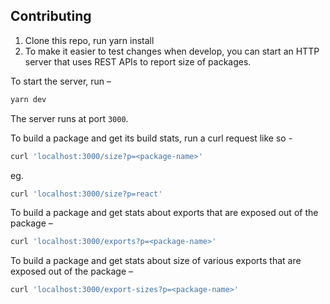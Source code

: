 ## Contributing

1. Clone this repo, run yarn install
2. To make it easier to test changes when develop, you can start an HTTP server
   that uses REST APIs to report size of packages.

To start the server, run –

```bash
yarn dev
```

The server runs at port `3000`.

To build a package and get its build stats, run a curl request like so -

```bash
curl 'localhost:3000/size?p=<package-name>'
```

eg.

```bash
curl 'localhost:3000/size?p=react'
```

To build a package and get stats about exports that are exposed out of the package –

```bash
curl 'localhost:3000/exports?p=<package-name>'
```

To build a package and get stats about size of various exports that are exposed out of the package –

```bash
curl 'localhost:3000/export-sizes?p=<package-name>'
```
